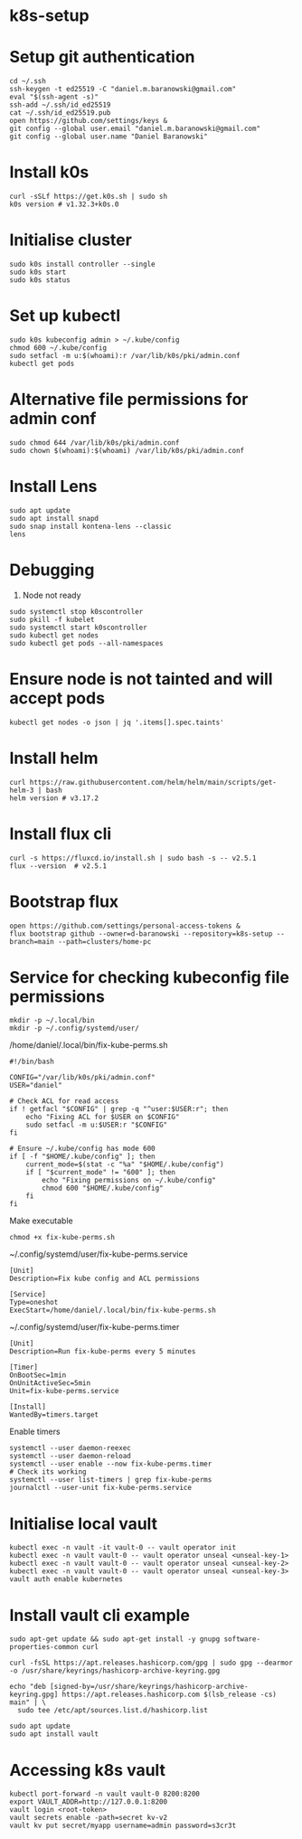 # k8s-setup

# Setup git authentication
```
cd ~/.ssh
ssh-keygen -t ed25519 -C "daniel.m.baranowski@gmail.com"
eval "$(ssh-agent -s)"
ssh-add ~/.ssh/id_ed25519
cat ~/.ssh/id_ed25519.pub
open https://github.com/settings/keys &
git config --global user.email "daniel.m.baranowski@gmail.com"
git config --global user.name "Daniel Baranowski"
```

# Install k0s
```
curl -sSLf https://get.k0s.sh | sudo sh
k0s version # v1.32.3+k0s.0
```

# Initialise cluster 
```
sudo k0s install controller --single
sudo k0s start
sudo k0s status
```

# Set up kubectl
```
sudo k0s kubeconfig admin > ~/.kube/config
chmod 600 ~/.kube/config
sudo setfacl -m u:$(whoami):r /var/lib/k0s/pki/admin.conf
kubectl get pods
```

# Alternative file permissions for admin conf
```
sudo chmod 644 /var/lib/k0s/pki/admin.conf
sudo chown $(whoami):$(whoami) /var/lib/k0s/pki/admin.conf
```

# Install Lens 
```
sudo apt update
sudo apt install snapd
sudo snap install kontena-lens --classic
lens
```

# Debugging 
1. Node not ready 
```
sudo systemctl stop k0scontroller
sudo pkill -f kubelet
sudo systemctl start k0scontroller
sudo kubectl get nodes
sudo kubectl get pods --all-namespaces
```

# Ensure node is not tainted and will accept pods
```
kubectl get nodes -o json | jq '.items[].spec.taints'
```

# Install helm
```
curl https://raw.githubusercontent.com/helm/helm/main/scripts/get-helm-3 | bash
helm version # v3.17.2
```

# Install flux cli 
```
curl -s https://fluxcd.io/install.sh | sudo bash -s -- v2.5.1
flux --version  # v2.5.1
```

# Bootstrap flux 
```
open https://github.com/settings/personal-access-tokens &
flux bootstrap github --owner=d-baranowski --repository=k8s-setup --branch=main --path=clusters/home-pc
```
# Service for checking kubeconfig file permissions
```
mkdir -p ~/.local/bin
mkdir -p ~/.config/systemd/user/
```

/home/daniel/.local/bin/fix-kube-perms.sh
```
#!/bin/bash

CONFIG="/var/lib/k0s/pki/admin.conf"
USER="daniel"

# Check ACL for read access
if ! getfacl "$CONFIG" | grep -q "^user:$USER:r"; then
    echo "Fixing ACL for $USER on $CONFIG"
    sudo setfacl -m u:$USER:r "$CONFIG"
fi

# Ensure ~/.kube/config has mode 600
if [ -f "$HOME/.kube/config" ]; then
    current_mode=$(stat -c "%a" "$HOME/.kube/config")
    if [ "$current_mode" != "600" ]; then
        echo "Fixing permissions on ~/.kube/config"
        chmod 600 "$HOME/.kube/config"
    fi
fi
```
Make executable 
```
chmod +x fix-kube-perms.sh
```

~/.config/systemd/user/fix-kube-perms.service
```
[Unit]
Description=Fix kube config and ACL permissions

[Service]
Type=oneshot
ExecStart=/home/daniel/.local/bin/fix-kube-perms.sh
```
~/.config/systemd/user/fix-kube-perms.timer
```
[Unit]
Description=Run fix-kube-perms every 5 minutes

[Timer]
OnBootSec=1min
OnUnitActiveSec=5min
Unit=fix-kube-perms.service

[Install]
WantedBy=timers.target
```
Enable timers
```
systemctl --user daemon-reexec
systemctl --user daemon-reload
systemctl --user enable --now fix-kube-perms.timer
# Check its working
systemctl --user list-timers | grep fix-kube-perms
journalctl --user-unit fix-kube-perms.service
```

# Initialise local vault
```
kubectl exec -n vault -it vault-0 -- vault operator init
kubectl exec -n vault vault-0 -- vault operator unseal <unseal-key-1>
kubectl exec -n vault vault-0 -- vault operator unseal <unseal-key-2>
kubectl exec -n vault vault-0 -- vault operator unseal <unseal-key-3>
vault auth enable kubernetes
```
# Install vault cli example
```
sudo apt-get update && sudo apt-get install -y gnupg software-properties-common curl

curl -fsSL https://apt.releases.hashicorp.com/gpg | sudo gpg --dearmor -o /usr/share/keyrings/hashicorp-archive-keyring.gpg

echo "deb [signed-by=/usr/share/keyrings/hashicorp-archive-keyring.gpg] https://apt.releases.hashicorp.com $(lsb_release -cs) main" | \
  sudo tee /etc/apt/sources.list.d/hashicorp.list

sudo apt update
sudo apt install vault
```

# Accessing k8s vault 
```
kubectl port-forward -n vault vault-0 8200:8200
export VAULT_ADDR=http://127.0.0.1:8200
vault login <root-token>
vault secrets enable -path=secret kv-v2
vault kv put secret/myapp username=admin password=s3cr3t
```

